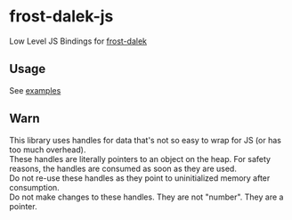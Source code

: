 # frost-dalek-js

Low Level JS Bindings for [frost-dalek](https://github.com/isislovecruft/frost-dalek)

## Usage

See [examples](./examples)

## Warn

This library uses handles for data that's not so easy to wrap for JS (or has too much overhead).  
These handles are literally pointers to an object on the heap. For safety reasons, the handles are consumed as soon as they are used.  
Do not re-use these handles as they point to uninitialized memory after consumption.  
Do not make changes to these handles. They are not "number". They are a pointer.
